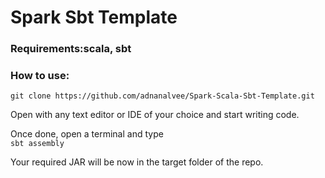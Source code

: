 # Spark Sbt Template

### Requirements:scala, sbt

### How to use:

`git clone https://github.com/adnanalvee/Spark-Scala-Sbt-Template.git`  
  
Open with any text editor or IDE of your choice and start writing code.  
  
Once done, open a terminal and type  
`sbt assembly`  

Your required JAR will be now in the target folder of the repo.
